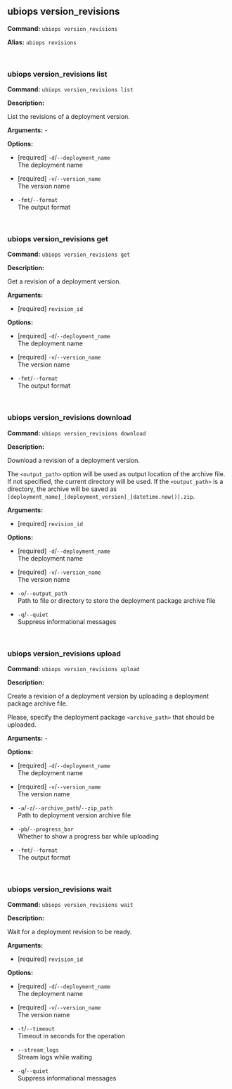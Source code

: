 ## ubiops version_revisions

**Command:** `ubiops version_revisions`

**Alias:** `ubiops revisions`


<br/>

### ubiops version_revisions list

**Command:** `ubiops version_revisions list`

**Description:**

List the revisions of a deployment version.

**Arguments:** - 

**Options:**

- [required] `-d`/`--deployment_name`<br/>The deployment name

- [required] `-v`/`--version_name`<br/>The version name

- `-fmt`/`--format`<br/>The output format


<br/>

### ubiops version_revisions get

**Command:** `ubiops version_revisions get`

**Description:**

Get a revision of a deployment version.

**Arguments:**

- [required] `revision_id`



**Options:**

- [required] `-d`/`--deployment_name`<br/>The deployment name

- [required] `-v`/`--version_name`<br/>The version name

- `-fmt`/`--format`<br/>The output format


<br/>

### ubiops version_revisions download

**Command:** `ubiops version_revisions download`

**Description:**

Download a revision of a deployment version.

The `<output_path>` option will be used as output location of the archive file. If not specified,
the current directory will be used. If the `<output_path>` is a directory, the archive will be
saved as `[deployment_name]_[deployment_version]_[datetime.now()].zip`.

**Arguments:**

- [required] `revision_id`



**Options:**

- [required] `-d`/`--deployment_name`<br/>The deployment name

- [required] `-v`/`--version_name`<br/>The version name

- `-o`/`--output_path`<br/>Path to file or directory to store the deployment package archive file

- `-q`/`--quiet`<br/>Suppress informational messages


<br/>

### ubiops version_revisions upload

**Command:** `ubiops version_revisions upload`

**Description:**

Create a revision of a deployment version by uploading a deployment package archive file.

Please, specify the deployment package `<archive_path>` that should be uploaded.

**Arguments:** - 

**Options:**

- [required] `-d`/`--deployment_name`<br/>The deployment name

- [required] `-v`/`--version_name`<br/>The version name

- `-a`/`-z`/`--archive_path`/`--zip_path`<br/>Path to deployment version archive file

- `-pb`/`--progress_bar`<br/>Whether to show a progress bar while uploading

- `-fmt`/`--format`<br/>The output format


<br/>

### ubiops version_revisions wait

**Command:** `ubiops version_revisions wait`

**Description:**

Wait for a deployment revision to be ready.

**Arguments:**

- [required] `revision_id`



**Options:**

- [required] `-d`/`--deployment_name`<br/>The deployment name

- [required] `-v`/`--version_name`<br/>The version name

- `-t`/`--timeout`<br/>Timeout in seconds for the operation

- `--stream_logs`<br/>Stream logs while waiting

- `-q`/`--quiet`<br/>Suppress informational messages


<br/>
